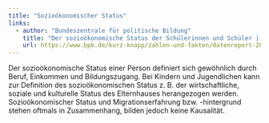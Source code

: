 ```yaml
---
title: "Sozioökonomischer Status"
links:
  - author: "Bundeszentrale für politische Bildung"
    title: "Der sozioökonomische Status der Schülerinnen und Schüler | Datenreport 2021 | bpb.de"
    url: https://www.bpb.de/kurz-knapp/zahlen-und-fakten/datenreport-2021/bildung/329670/der-soziooekonomische-status-der-schuelerinnen-und-schueler/
---
```


Der sozioökonomische Status einer Person definiert sich gewöhnlich durch Beruf, Einkommen und Bildungszugang. Bei Kindern und Jugendlichen kann zur Definition des sozioökonomischen Status z. B. der wirtschaftliche, soziale und kulturelle Status des Elternhauses herangezogen werden. Sozioökonomischer Status und Migrationserfahrung bzw. -hintergrund stehen oftmals in Zusammenhang, bilden jedoch keine Kausalität.